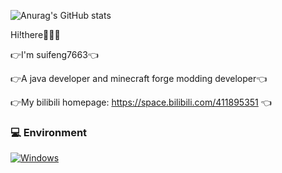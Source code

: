 ![Anurag's GitHub stats](https://github-readme-stats.vercel.app/api?username=suifeng333&show_icons=true&theme=merko&count_private=true)

Hi!there👋👋👋

👉I'm suifeng7663👈

👉A java developer and minecraft forge modding developer👈

👉My bilibili homepage: https://space.bilibili.com/411895351 👈

### 💻 Environment
[![Windows](https://img.shields.io/badge/Windows-00BBFF?style=flat-square&logo=Windows&logoColor=FFFFFF&labelColor=00BBFF)](https://www.microsoft.com/windows11)
